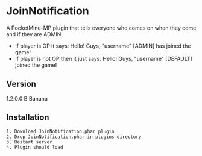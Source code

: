 JoinNotification
=========

A PocketMine-MP plugin that tells everyone who comes on when they come and if they are ADMIN.

  - If player is OP it says: Hello! Guys, "username" [ADMIN] has joined the game!
  - If player is not OP then it just says: Hello! Guys, "username" [DEFAULT] joined the game!

Version
----

  1.2.0.0 B Banana

Installation
--------------
    1. Download JoinNotification.phar plugin
    2. Drop JoinNotification.phar in plugins directory
    3. Restart server
    4. Plugin should load


